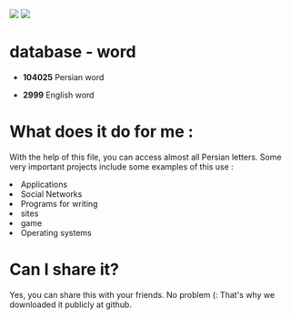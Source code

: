   <img src="https://img.shields.io/badge/data-database--farsi-o"/> <img src = "https://img.shields.io/badge/English-word%20english-9cf"/>

# database - word 
* **104025**  Persian word 

* **2999** English word 
# What does it do for me : 
With the help of this file, you can access almost all Persian letters. Some very important projects include some examples of this use : 
<li> 
  Applications
</li> 
<li> 
  Social Networks
</li> 
<li> 
  Programs for writing
</li> 
<li> 
  sites
</li> 
<li> game  
<li> Operating systems  

# Can I share it? 
Yes, you can share this with your friends. No problem (: That's why we downloaded it publicly at github.
